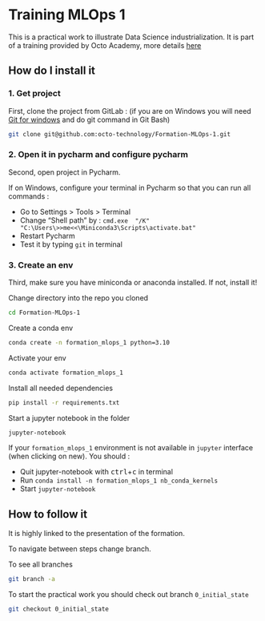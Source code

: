 # Training MLOps 1

This is a practical work to illustrate Data Science industrialization. It is part of a training provided
by Octo Academy, more
details [here](https://www.octo.academy/catalogue/formation/dsind-mlops-industrialisation-dun-projet-de-data-science/)

## How do I install it

### 1. Get project

First, clone the project from GitLab : (if you are on Windows you will
need [Git for windows](https://gitforwindows.org/) and do git command in Git Bash)

```sh
git clone git@github.com:octo-technology/Formation-MLOps-1.git
```

### 2. Open it in pycharm and configure pycharm

Second, open project in Pycharm.

If on Windows, configure your terminal in Pycharm so that you can run all commands :

- Go to Settings > Tools > Terminal
- Change “Shell path” by : `cmd.exe  "/K"  "C:\Users\>>me<<\Miniconda3\Scripts\activate.bat"`
- Restart Pycharm
- Test it by typing `git` in terminal

### 3. Create an env

Third, make sure you have miniconda or anaconda installed. If not, install it!

Change directory into the repo you cloned

```sh
cd Formation-MLOps-1
```

Create a conda env

```sh
conda create -n formation_mlops_1 python=3.10
```

Activate your env

```sh
conda activate formation_mlops_1
```

Install all needed dependencies

```sh
pip install -r requirements.txt
```

Start a jupyter notebook in the folder

```sh
jupyter-notebook
```

If your `formation_mlops_1` environment is not available in `jupyter` interface (when clicking on new). You should :

- Quit jupyter-notebook with <kbd>ctrl</kbd>+<kbd>c</kbd> in terminal
- Run `conda install -n formation_mlops_1 nb_conda_kernels`
- Start `jupyter-notebook`

## How to follow it

It is highly linked to the presentation of the formation.

To navigate between steps change branch.

To see all branches

```sh
git branch -a
```

To start the practical work you should check out branch `0_initial_state`

```sh
git checkout 0_initial_state
```